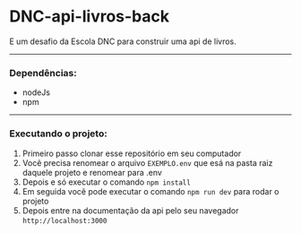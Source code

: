# DNC-api-livros-back
E um desafio da Escola DNC para construir uma api de livros.

----------------------------------------------------------------------------------------

### Dependências:
- nodeJs
- npm

----------------------------------------------------------------------------------------

### Executando o projeto:
1) Primeiro passo clonar esse repositório em seu computador
2) Você precisa renomear o arquivo `EXEMPLO.env` que esá na pasta raiz daquele projeto e renomear para .env
3) Depois e só executar o comando `npm install`
4) Em seguida você pode executar o comando `npm run dev` para rodar o projeto
5) Depois entre na documentação da api pelo seu navegador `http://localhost:3000`